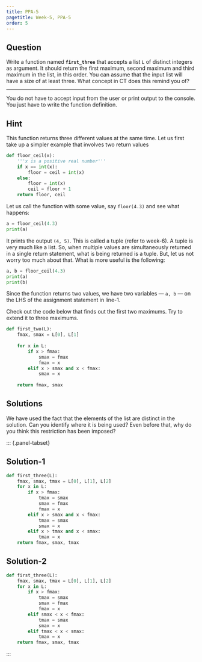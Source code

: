 ```yaml
---
title: PPA-5
pagetitle: Week-5, PPA-5
order: 5
---
```


## Question

Write a function named **`first_three`** that accepts a list `L` of distinct integers as argument. It should return the first maximum, second maximum and third maximum in the list, in this order. You can assume that the input list will have a size of at least three. What concept in CT does this remind you of?

<hr>

You do not have to accept input from the user or print output to the console. You just have to write the function definition.

## Hint

This function returns three different values at the same time. Let us first take up a simpler example that involves two return values

```python
def floor_ceil(x):
    '''x is a positive real number'''
    if x == int(x):
        floor = ceil = int(x)
    else:
        floor = int(x)
        ceil = floor + 1
    return floor, ceil
```

Let us call the function with some value, say `floor(4.3)` and see what happens:

```python
a = floor_ceil(4.3)
print(a)
```

It prints the output `(4, 5)`. This is called a tuple (refer to week-6). A tuple is very much like a list. So, when multiple values are simultaneously returned in a single return statement, what is being returned is a tuple. But, let us not worry too much about that. What is more useful is the following:

```python
a, b = floor_ceil(4.3)
print(a)
print(b)
```

Since the function returns two values, we have two variables — `a, b` — on the LHS of the assignment statement in line-1.

Check out the code below that finds out the first two maximums. Try to extend it to three maximums.

```python
def first_two(L):
    fmax, smax = L[0], L[1]
    
    for x in L:
        if x > fmax:
            smax = fmax
            fmax = x
        elif x > smax and x < fmax:
            smax = x
    
    return fmax, smax
```

## Solutions

We have used the fact that the elements of the list are distinct in the solution. Can you identify where it is being used? Even before that, why do you think this restriction has been imposed? 

::: {.panel-tabset}

## Solution-1

```python
def first_three(L):
    fmax, smax, tmax = L[0], L[1], L[2]
    for x in L:
        if x > fmax:
            tmax = smax
            smax = fmax
            fmax = x
        elif x > smax and x < fmax:
            tmax = smax
            smax = x
        elif x > tmax and x < smax:
            tmax = x
    return fmax, smax, tmax
```

## Solution-2

```python
def first_three(L):
    fmax, smax, tmax = L[0], L[1], L[2]
    for x in L:
        if x > fmax:
            tmax = smax
            smax = fmax
            fmax = x
        elif smax < x < fmax:
            tmax = smax
            smax = x
        elif tmax < x < smax:
            tmax = x
    return fmax, smax, tmax
```

:::
